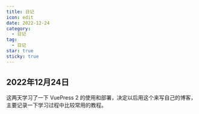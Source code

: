 ```yaml
---
title: 日记
icon: edit
date: 2022-12-24
category:
  - 日记
tag:
  - 日记
star: true
sticky: true
---
```


## 2022年12月24日

这两天学习了一下 VuePress 2 的使用和部署，决定以后用这个来写自己的博客，主要记录一下学习过程中比较常用的教程。
